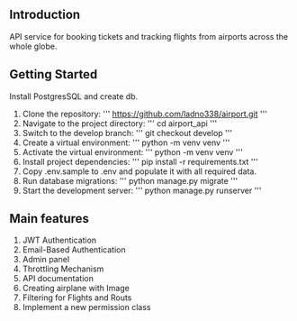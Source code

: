 ## Introduction
API service for booking tickets and tracking flights from airports across the whole globe.
## Getting Started
Install PostgresSQL and create db.
1. Clone the repository:
'''
https://github.com/ladno338/airport.git
'''
2. Navigate to the project directory:
'''
cd airport_api
'''
3. Switch to the develop branch:
'''
git checkout develop
'''
4. Create a virtual environment:
'''
python -m venv venv
'''
5. Activate the virtual environment:
'''
python -m venv venv
'''
6. Install project dependencies:
'''
pip install -r requirements.txt
'''
7. Copy .env.sample to .env and populate it with all required data.
8. Run database migrations:
'''
python manage.py migrate
'''
9. Start the development server:
'''
python manage.py runserver
'''
## Main features
1. JWT Authentication
2. Email-Based Authentication
3. Admin panel
4. Throttling Mechanism
5. API documentation
6. Creating airplane with Image
7. Filtering for Flights and Routs
8. Implement a new permission class
